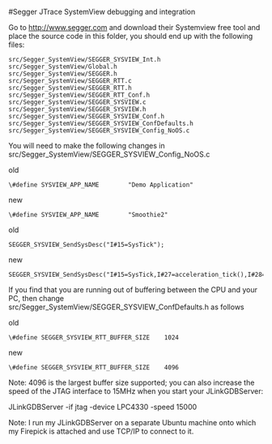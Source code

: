 #Segger JTrace SystemView debugging and integration 

Go to http://www.segger.com and download their Systemview free tool and place the source code in this folder, you should end up with the following files:
```
src/Segger_SystemView/SEGGER_SYSVIEW_Int.h
src/Segger_SystemView/Global.h
src/Segger_SystemView/SEGGER.h
src/Segger_SystemView/SEGGER_RTT.c
src/Segger_SystemView/SEGGER_RTT.h
src/Segger_SystemView/SEGGER_RTT_Conf.h
src/Segger_SystemView/SEGGER_SYSVIEW.c
src/Segger_SystemView/SEGGER_SYSVIEW.h
src/Segger_SystemView/SEGGER_SYSVIEW_Conf.h
src/Segger_SystemView/SEGGER_SYSVIEW_ConfDefaults.h
src/Segger_SystemView/SEGGER_SYSVIEW_Config_NoOS.c
```

You will need to make the following changes in src/Segger_SystemView/SEGGER_SYSVIEW_Config_NoOS.c

old
```
\#define SYSVIEW_APP_NAME        "Demo Application"
```
new
```
\#define SYSVIEW_APP_NAME        "Smoothie2"
```
old
```
SEGGER_SYSVIEW_SendSysDesc("I#15=SysTick");
```
new
```
SEGGER_SYSVIEW_SendSysDesc("I#15=SysTick,I#27=acceleration_tick(),I#28=step_tick(),I#29=unstep_tick(),I#30=Timer2,I#100=Endstops::Endstops()");
```
If you find that you are running out of buffering between the CPU and your PC, then change src/Segger_SystemView/SEGGER_SYSVIEW_ConfDefaults.h as follows

old
```
\#define SEGGER_SYSVIEW_RTT_BUFFER_SIZE    1024
```
new
```
\#define SEGGER_SYSVIEW_RTT_BUFFER_SIZE    4096
```
Note: 4096 is the largest buffer size supported; you can also increase the speed of the JTAG interface to 15MHz when you start your JLinkGDBServer:

JLinkGDBServer -if jtag -device LPC4330 -speed 15000

Note: I run my JLinkGDBServer on a separate Ubuntu machine onto which my Firepick is attached and use TCP/IP to connect to it.


